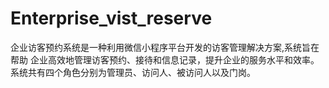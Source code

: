 # Enterprise_vist_reserve
企业访客预约系统是一种利用微信小程序平台开发的访客管理解决方案,系统旨在帮助  企业高效地管理访客预约、接待和信息记录，提升企业的服务水平和效率。系统共有四个角色分别为管理员、访问人、被访问人以及门岗。
